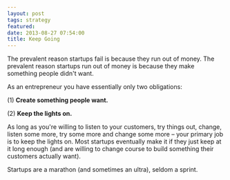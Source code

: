 ```yaml
---
layout: post
tags: strategy
featured: 
date: 2013-08-27 07:54:00
title: Keep Going
---
```

The prevalent reason startups fail is because they run out of money. The prevalent reason startups run out of money is because they make something people didn't want.

As an entrepreneur you have essentially only two obligations: 

(1) **Create something people want.**

(2) **Keep the lights on.**

As long as you're willing to listen to your customers, try things out, change, listen some more, try some more and change some more – your primary job is to keep the lights on. Most startups eventually make it if they just keep at it long enough (and are willing to change course to build something their customers actually want).

Startups are a marathon (and sometimes an ultra), seldom a sprint.